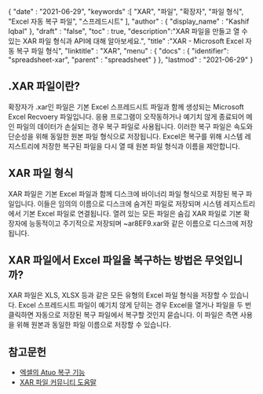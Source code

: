 {
  "date" : "2021-06-29",
  "keywords" :[ "XAR", "파일", "확장자", "파일 형식", "Excel 자동 복구 파일", "스프레드시트" ],
  "author" : {
    "display_name" : "Kashif Iqbal"
},
  "draft" : "false",
  "toc" : true,
  "description":"XAR 파일을 만들고 열 수 있는 XAR 파일 형식과 API에 대해 알아보세요.",
  "title" :"XAR - Microsoft Excel 자동 복구 파일 형식",
  "linktitle" : "XAR",
  "menu" : {
    "docs" : {
      "identifier": "spreadsheet-xar",
      "parent" : "spreadsheet"
}
},
  "lastmod" : "2021-06-29"
}

## .XAR 파일이란?

확장자가 .xar인 파일은 기본 Excel 스프레드시트 파일과 함께 생성되는 Microsoft Excel Recvoery 파일입니다. 응용 프로그램이 오작동하거나 예기치 않게 종료되어 메인 파일의 데이터가 손실되는 경우 복구 파일로 사용됩니다. 이러한 복구 파일은 속도와 단순성을 위해 동일한 원본 파일 형식으로 저장됩니다. Excel은 복구를 위해 시스템 레지스트리에 저장한 복구된 파일을 다시 열 때 원본 파일 형식과 이름을 제안합니다.

## XAR 파일 형식

XAR 파일은 기본 Excel 파일과 함께 디스크에 바이너리 파일 형식으로 저장된 복구 파일입니다. 이들은 임의의 이름으로 디스크에 숨겨진 파일로 저장되며 시스템 레지스트리에서 기본 Excel 파일로 연결됩니다. 열려 있는 모든 파일은 숨김 XAR 파일로 기본 확장자에 능동적이고 주기적으로 저장되며 ~ar8EF9.xar와 같은 이름으로 디스크에 저장됩니다.

## XAR 파일에서 Excel 파일을 복구하는 방법은 무엇입니까?

XAR 파일은 XLS, XLSX 등과 같은 모든 유형의 Excel 파일 형식을 저장할 수 있습니다. Excel 스프레드시트 파일이 예기치 않게 닫히는 경우 Excel을 열거나 파일을 두 번 클릭하면 자동으로 저장된 복구 파일에서 복구할 것인지 묻습니다. 이 파일은 측면 사용을 위해 원본과 동일한 파일 이름으로 저장할 수 있습니다.

## 참고문헌

* [엑셀의 Atuo 복구 기능](https://docs.microsoft.com/en-us/office/troubleshoot/excel/autorecover-functions-in-excel)
* [XAR 파일 커뮤니티 도움말](https://answers.microsoft.com/en-us/msoffice/forum/msoffice_excel-mso_win10-mso_365hp/2016-excel-xar-files/5af5e10c-027a-4c24-a403-39e9c590ce8f)

